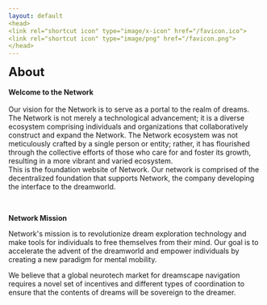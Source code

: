 ```yaml
---
layout: default
<head>
<link rel="shortcut icon" type="image/x-icon" href="/favicon.ico">
<link rel="shortcut icon" type="image/png" href="/favicon.png">
</head>
---
```


<b><font size="5">About</font></b>
<br>
<br>
**Welcome to the Network**
<br>
<br>
Our vision for the Network is to serve as a portal to the realm of dreams. The Network is not merely a technological advancement; it is a diverse ecosystem comprising individuals and organizations that collaboratively construct and expand the Network. The Network ecosystem was not meticulously crafted by a single person or entity; rather, it has flourished through the collective efforts of those who care for and foster its growth, resulting in a more vibrant and varied ecosystem.
<br>
This is the foundation website of Network. Our network is comprised of the decentralized foundation that supports Network, the company developing the interface to the dreamworld.

<br>

**Network Mission**
<br>

Network's mission is to revolutionize dream exploration technology and make tools for individuals to free themselves from their mind. Our goal is to accelerate the advent of the dreamworld and empower individuals by creating a new paradigm for mental mobility. 

We believe that a global neurotech market for dreamscape navigation requires a novel set of incentives and different types of coordination to ensure that the contents of dreams will be sovereign to the dreamer.  
